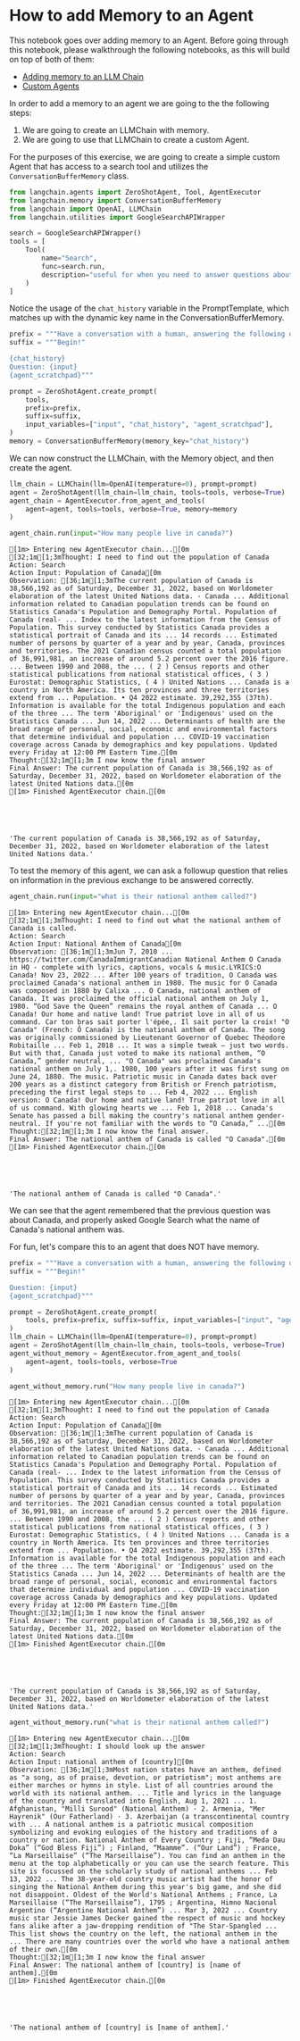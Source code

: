 # How to add Memory to an Agent

This notebook goes over adding memory to an Agent. Before going through this notebook, please walkthrough the following notebooks, as this will build on top of both of them:

- [Adding memory to an LLM Chain](adding_memory.html)
- [Custom Agents](../../agents/agents/custom_agent.html)

In order to add a memory to an agent we are going to the the following steps:

1. We are going to create an LLMChain with memory.
2. We are going to use that LLMChain to create a custom Agent.

For the purposes of this exercise, we are going to create a simple custom Agent that has access to a search tool and utilizes the `ConversationBufferMemory` class.


```python
from langchain.agents import ZeroShotAgent, Tool, AgentExecutor
from langchain.memory import ConversationBufferMemory
from langchain import OpenAI, LLMChain
from langchain.utilities import GoogleSearchAPIWrapper
```


```python
search = GoogleSearchAPIWrapper()
tools = [
    Tool(
        name="Search",
        func=search.run,
        description="useful for when you need to answer questions about current events",
    )
]
```

Notice the usage of the `chat_history` variable in the PromptTemplate, which matches up with the dynamic key name in the ConversationBufferMemory.


```python
prefix = """Have a conversation with a human, answering the following questions as best you can. You have access to the following tools:"""
suffix = """Begin!"

{chat_history}
Question: {input}
{agent_scratchpad}"""

prompt = ZeroShotAgent.create_prompt(
    tools,
    prefix=prefix,
    suffix=suffix,
    input_variables=["input", "chat_history", "agent_scratchpad"],
)
memory = ConversationBufferMemory(memory_key="chat_history")
```

We can now construct the LLMChain, with the Memory object, and then create the agent.


```python
llm_chain = LLMChain(llm=OpenAI(temperature=0), prompt=prompt)
agent = ZeroShotAgent(llm_chain=llm_chain, tools=tools, verbose=True)
agent_chain = AgentExecutor.from_agent_and_tools(
    agent=agent, tools=tools, verbose=True, memory=memory
)
```


```python
agent_chain.run(input="How many people live in canada?")
```

    
    
    [1m> Entering new AgentExecutor chain...[0m
    [32;1m[1;3mThought: I need to find out the population of Canada
    Action: Search
    Action Input: Population of Canada[0m
    Observation: [36;1m[1;3mThe current population of Canada is 38,566,192 as of Saturday, December 31, 2022, based on Worldometer elaboration of the latest United Nations data. · Canada ... Additional information related to Canadian population trends can be found on Statistics Canada's Population and Demography Portal. Population of Canada (real- ... Index to the latest information from the Census of Population. This survey conducted by Statistics Canada provides a statistical portrait of Canada and its ... 14 records ... Estimated number of persons by quarter of a year and by year, Canada, provinces and territories. The 2021 Canadian census counted a total population of 36,991,981, an increase of around 5.2 percent over the 2016 figure. ... Between 1990 and 2008, the ... ( 2 ) Census reports and other statistical publications from national statistical offices, ( 3 ) Eurostat: Demographic Statistics, ( 4 ) United Nations ... Canada is a country in North America. Its ten provinces and three territories extend from ... Population. • Q4 2022 estimate. 39,292,355 (37th). Information is available for the total Indigenous population and each of the three ... The term 'Aboriginal' or 'Indigenous' used on the Statistics Canada ... Jun 14, 2022 ... Determinants of health are the broad range of personal, social, economic and environmental factors that determine individual and population ... COVID-19 vaccination coverage across Canada by demographics and key populations. Updated every Friday at 12:00 PM Eastern Time.[0m
    Thought:[32;1m[1;3m I now know the final answer
    Final Answer: The current population of Canada is 38,566,192 as of Saturday, December 31, 2022, based on Worldometer elaboration of the latest United Nations data.[0m
    [1m> Finished AgentExecutor chain.[0m
    




    'The current population of Canada is 38,566,192 as of Saturday, December 31, 2022, based on Worldometer elaboration of the latest United Nations data.'



To test the memory of this agent, we can ask a followup question that relies on information in the previous exchange to be answered correctly.


```python
agent_chain.run(input="what is their national anthem called?")
```

    
    
    [1m> Entering new AgentExecutor chain...[0m
    [32;1m[1;3mThought: I need to find out what the national anthem of Canada is called.
    Action: Search
    Action Input: National Anthem of Canada[0m
    Observation: [36;1m[1;3mJun 7, 2010 ... https://twitter.com/CanadaImmigrantCanadian National Anthem O Canada in HQ - complete with lyrics, captions, vocals & music.LYRICS:O Canada! Nov 23, 2022 ... After 100 years of tradition, O Canada was proclaimed Canada's national anthem in 1980. The music for O Canada was composed in 1880 by Calixa ... O Canada, national anthem of Canada. It was proclaimed the official national anthem on July 1, 1980. “God Save the Queen” remains the royal anthem of Canada ... O Canada! Our home and native land! True patriot love in all of us command. Car ton bras sait porter l'épée,. Il sait porter la croix! "O Canada" (French: Ô Canada) is the national anthem of Canada. The song was originally commissioned by Lieutenant Governor of Quebec Théodore Robitaille ... Feb 1, 2018 ... It was a simple tweak — just two words. But with that, Canada just voted to make its national anthem, “O Canada,” gender neutral, ... "O Canada" was proclaimed Canada's national anthem on July 1,. 1980, 100 years after it was first sung on June 24, 1880. The music. Patriotic music in Canada dates back over 200 years as a distinct category from British or French patriotism, preceding the first legal steps to ... Feb 4, 2022 ... English version: O Canada! Our home and native land! True patriot love in all of us command. With glowing hearts we ... Feb 1, 2018 ... Canada's Senate has passed a bill making the country's national anthem gender-neutral. If you're not familiar with the words to “O Canada,” ...[0m
    Thought:[32;1m[1;3m I now know the final answer.
    Final Answer: The national anthem of Canada is called "O Canada".[0m
    [1m> Finished AgentExecutor chain.[0m
    




    'The national anthem of Canada is called "O Canada".'



We can see that the agent remembered that the previous question was about Canada, and properly asked Google Search what the name of Canada's national anthem was.

For fun, let's compare this to an agent that does NOT have memory.


```python
prefix = """Have a conversation with a human, answering the following questions as best you can. You have access to the following tools:"""
suffix = """Begin!"

Question: {input}
{agent_scratchpad}"""

prompt = ZeroShotAgent.create_prompt(
    tools, prefix=prefix, suffix=suffix, input_variables=["input", "agent_scratchpad"]
)
llm_chain = LLMChain(llm=OpenAI(temperature=0), prompt=prompt)
agent = ZeroShotAgent(llm_chain=llm_chain, tools=tools, verbose=True)
agent_without_memory = AgentExecutor.from_agent_and_tools(
    agent=agent, tools=tools, verbose=True
)
```


```python
agent_without_memory.run("How many people live in canada?")
```

    
    
    [1m> Entering new AgentExecutor chain...[0m
    [32;1m[1;3mThought: I need to find out the population of Canada
    Action: Search
    Action Input: Population of Canada[0m
    Observation: [36;1m[1;3mThe current population of Canada is 38,566,192 as of Saturday, December 31, 2022, based on Worldometer elaboration of the latest United Nations data. · Canada ... Additional information related to Canadian population trends can be found on Statistics Canada's Population and Demography Portal. Population of Canada (real- ... Index to the latest information from the Census of Population. This survey conducted by Statistics Canada provides a statistical portrait of Canada and its ... 14 records ... Estimated number of persons by quarter of a year and by year, Canada, provinces and territories. The 2021 Canadian census counted a total population of 36,991,981, an increase of around 5.2 percent over the 2016 figure. ... Between 1990 and 2008, the ... ( 2 ) Census reports and other statistical publications from national statistical offices, ( 3 ) Eurostat: Demographic Statistics, ( 4 ) United Nations ... Canada is a country in North America. Its ten provinces and three territories extend from ... Population. • Q4 2022 estimate. 39,292,355 (37th). Information is available for the total Indigenous population and each of the three ... The term 'Aboriginal' or 'Indigenous' used on the Statistics Canada ... Jun 14, 2022 ... Determinants of health are the broad range of personal, social, economic and environmental factors that determine individual and population ... COVID-19 vaccination coverage across Canada by demographics and key populations. Updated every Friday at 12:00 PM Eastern Time.[0m
    Thought:[32;1m[1;3m I now know the final answer
    Final Answer: The current population of Canada is 38,566,192 as of Saturday, December 31, 2022, based on Worldometer elaboration of the latest United Nations data.[0m
    [1m> Finished AgentExecutor chain.[0m
    




    'The current population of Canada is 38,566,192 as of Saturday, December 31, 2022, based on Worldometer elaboration of the latest United Nations data.'




```python
agent_without_memory.run("what is their national anthem called?")
```

    
    
    [1m> Entering new AgentExecutor chain...[0m
    [32;1m[1;3mThought: I should look up the answer
    Action: Search
    Action Input: national anthem of [country][0m
    Observation: [36;1m[1;3mMost nation states have an anthem, defined as "a song, as of praise, devotion, or patriotism"; most anthems are either marches or hymns in style. List of all countries around the world with its national anthem. ... Title and lyrics in the language of the country and translated into English, Aug 1, 2021 ... 1. Afghanistan, "Milli Surood" (National Anthem) · 2. Armenia, "Mer Hayrenik" (Our Fatherland) · 3. Azerbaijan (a transcontinental country with ... A national anthem is a patriotic musical composition symbolizing and evoking eulogies of the history and traditions of a country or nation. National Anthem of Every Country ; Fiji, “Meda Dau Doka” (“God Bless Fiji”) ; Finland, “Maamme”. (“Our Land”) ; France, “La Marseillaise” (“The Marseillaise”). You can find an anthem in the menu at the top alphabetically or you can use the search feature. This site is focussed on the scholarly study of national anthems ... Feb 13, 2022 ... The 38-year-old country music artist had the honor of singing the National Anthem during this year's big game, and she did not disappoint. Oldest of the World's National Anthems ; France, La Marseillaise (“The Marseillaise”), 1795 ; Argentina, Himno Nacional Argentino (“Argentine National Anthem”) ... Mar 3, 2022 ... Country music star Jessie James Decker gained the respect of music and hockey fans alike after a jaw-dropping rendition of "The Star-Spangled ... This list shows the country on the left, the national anthem in the ... There are many countries over the world who have a national anthem of their own.[0m
    Thought:[32;1m[1;3m I now know the final answer
    Final Answer: The national anthem of [country] is [name of anthem].[0m
    [1m> Finished AgentExecutor chain.[0m
    




    'The national anthem of [country] is [name of anthem].'




```python

```
